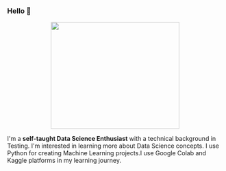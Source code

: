 ### Hello 👋

<p align="center">
<img src="https://1.bp.blogspot.com/-gpPCNM2JjBs/W28oMHeNHqI/AAAAAAAX7u8/LQtL7fq0ZcsDrRicHfQJQMeFpwpLlVFMwCLcBGAs/s1600/AW1528222_00.gif" width="300" height="250" />
</p>


I'm a **self-taught Data Science Enthusiast** with a technical background in Testing. I'm interested in learning more about Data Science concepts. I use Python for creating Machine Learning projects.I use Google Colab and Kaggle platforms in my learning journey.

<!--
**Kavya2099/Kavya2099** is a ✨ _special_ ✨ repository because its `README.md` (this file) appears on your GitHub profile.

Here are some ideas to get you started:

- 🔭 I’m currently working on ...
- 🌱 I’m currently learning ...
- 👯 I’m looking to collaborate on ...
- 🤔 I’m looking for help with ...
- 💬 Ask me about ...
- 📫 How to reach me: ...
- 😄 Pronouns: ...
- ⚡ Fun fact: ...
-->

